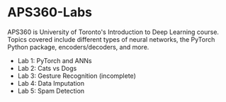 # APS360-Labs
APS360 is University of Toronto's Introduction to Deep Learning course. Topics covered include different types of neural networks, the PyTorch Python package, encoders/decoders, and more.

* Lab 1: PyTorch and ANNs
* Lab 2: Cats vs Dogs
* Lab 3: Gesture Recognition (incomplete)
* Lab 4: Data Imputation
* Lab 5: Spam Detection
